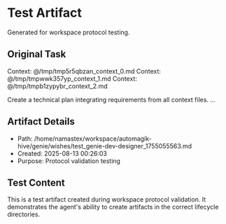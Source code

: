 # Test Artifact

Generated for workspace protocol testing.

## Original Task

Context: @/tmp/tmp5r5qbzan_context_0.md
Context: @/tmp/tmpwwk357yp_context_1.md
Context: @/tmp/tmpb1zypybr_context_2.md

Create a technical plan integrating requirements from all context files.
...

## Artifact Details
- Path: /home/namastex/workspace/automagik-hive/genie/wishes/test_genie-dev-designer_1755055563.md
- Created: 2025-08-13 00:26:03
- Purpose: Protocol validation testing

## Test Content
This is a test artifact created during workspace protocol validation.
It demonstrates the agent's ability to create artifacts in the correct
lifecycle directories.
